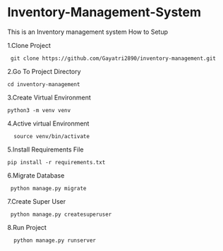 # Inventory-Management-System
This is an Inventory management system 
How to Setup


1.Clone Project
   
     git clone https://github.com/Gayatri2890/inventory-management.git


 

 2.Go To Project Directory
   
    cd inventory-management


   
 3.Create Virtual Environment
 
    python3 -m venv venv



    
4.Active virtual Environment
   
      source venv/bin/activate




  5.Install Requirements File
    
    pip install -r requirements.txt



6.Migrate Database
     
     python manage.py migrate




 7.Create Super User
    
     python manage.py createsuperuser
    




  8.Run Project

      python manage.py runserver
